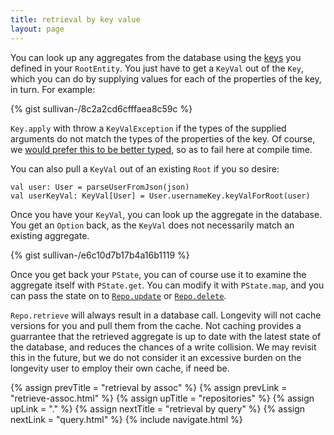 ```yaml
---
title: retrieval by key value
layout: page
---
```


You can look up any aggregates from the database using the
[keys](../root-type/keys.html) you defined in your `RootEntity`. You
just have to get a `KeyVal` out of the `Key`, which you can do by
supplying values for each of the properties of the key, in turn. For
example:

{% gist sullivan-/8c2a2cd6cfffaea8c59c %}

`Key.apply` with throw a `KeyValException` if the types of the
supplied arguments do not match the types of the properties of the
key. Of course, we [would prefer this to be better
typed](https://www.pivotaltracker.com/story/show/109682804), so as to
fail here at compile time.

You can also pull a `KeyVal` out of an existing `Root` if you so
desire:

    val user: User = parseUserFromJson(json)
    val userKeyVal: KeyVal[User] = User.usernameKey.keyValForRoot(user)

Once you have your `KeyVal`, you can look up the aggregate in the
database. You get an `Option` back, as the `KeyVal` does not
necessarily match an existing aggregate.

{% gist sullivan-/e6c10d7b17b4a16b1119 %}

Once you get back your `PState`, you can of course use it to examine
the aggregate itself with `PState.get`. You can modify it with
`PState.map`, and you can pass the state on to
[`Repo.update`](repo-update.html) or
[`Repo.delete`](repo-delete.html).

`Repo.retrieve` will always result in a database call. Longevity will
not cache versions for you and pull them from the cache. Not caching
provides a guarrantee that the retrieved aggregate is up to date with
the latest state of the database, and reduces the chances of a write
collision. We may revisit this in the future, but we do not consider
it an excessive burden on the longevity user to employ their own
cache, if need be.

{% assign prevTitle = "retrieval by assoc" %}
{% assign prevLink = "retrieve-assoc.html" %}
{% assign upTitle = "repositories" %}
{% assign upLink = "." %}
{% assign nextTitle = "retrieval by query" %}
{% assign nextLink = "query.html" %}
{% include navigate.html %}
